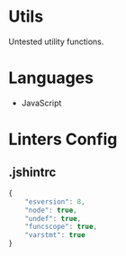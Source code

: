 # Utils
Untested utility functions.

# Languages
- JavaScript

# Linters Config
## .jshintrc
```js
{
    "esversion": 8,
    "node": true,
    "undef": true,
    "funcscope": true,
    "varstmt": true
}
```

